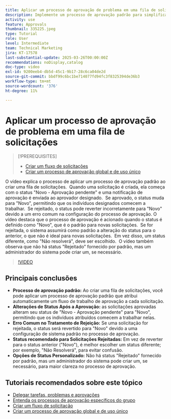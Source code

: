 ```yaml
---
title: Aplicar um processo de aprovação de problema em uma fila de solicitações
description: Implemente um processo de aprovação padrão para simplificar os workflows de solicitação, garantindo que as solicitações aprovadas alterem seu status adequadamente para "Novo". Corrija a confusão de solicitações rejeitadas ao selecionar uma alteração de status para "Não resolverá".
activity: use
feature: Approvals
thumbnail: 335225.jpeg
type: Tutorial
role: User
level: Intermediate
team: Technical Marketing
jira: KT-17578
last-substantial-update: 2025-03-26T00:00:00Z
recommendations: noDisplay,catalog
doc-type: video
exl-id: 9200eeb4-db5d-45c1-9b17-28c6ca04de2d
source-git-commit: bbdf99c6bc1be714077fd94fc3f8325394de36b3
workflow-type: tm+mt
source-wordcount: '376'
ht-degree: 11%

---
```


# Aplicar um processo de aprovação de problema em uma fila de solicitações

>[!PREREQUISITES]
>
>* [Criar um fluxo de solicitações](https://experienceleague.adobe.com/pt-br/docs/workfront-learn/tutorials-workfront/manage-work/request-queues/create-a-request-flow)
>* [Criar um processo de aprovação global e de uso único](https://experienceleague.adobe.com/pt-br/docs/workfront-learn/tutorials-workfront/manage-work/approval-processes-and-milestone-paths/create-a-single-use-approval-process)


O vídeo explica o processo de aplicar um processo de aprovação padrão ao criar uma fila de solicitações. &#x200B; Quando uma solicitação é criada, ela começa com o status &quot;Novo - Aprovação pendente&quot; e uma notificação de aprovação é enviada ao aprovador designado. &#x200B; Se aprovado, o status muda para &quot;Novo&quot;, permitindo que os indivíduos designados comecem a trabalhar. &#x200B; Se rejeitado, o status pode reverter incorretamente para &quot;Novo&quot; devido a um erro comum na configuração do processo de aprovação. &#x200B;
O vídeo destaca que o processo de aprovação é acionado quando o status é definido como &quot;Novo&quot;, que é o padrão para novas solicitações. &#x200B; Se for rejeitada, o sistema assumirá como padrão a alteração do status para o anterior, o que não é ideal para novas solicitações. &#x200B; Em vez disso, um status diferente, como &quot;Não resolverá&quot;, deve ser escolhido. &#x200B; O vídeo também observa que não há status &quot;Rejeitado&quot; fornecido por padrão, mas um administrador do sistema pode criar um, se necessário. &#x200B;

>[!VIDEO](https://video.tv.adobe.com/v/3455013/?quality=12&learn=on&enablevpops=1)

## Principais conclusões

* **Processo de aprovação padrão:** Ao criar uma fila de solicitações, você pode aplicar um processo de aprovação padrão que atribui automaticamente um fluxo de trabalho de aprovação a cada solicitação.
* **Alterações de Status Após a Aprovação:** as solicitações aprovadas alteram seu status de &quot;Novo - Aprovação pendente&quot; para &quot;Novo&quot;, permitindo que os indivíduos atribuídos comecem a trabalhar nelas.
* **Erro Comum no Tratamento de Rejeição:** Se uma solicitação for rejeitada, o status será revertido para &quot;Novo&quot; devido a uma configuração de sistema padrão no processo de aprovação.
* **Status recomendado para Solicitações Rejeitadas:** Em vez de reverter para o status anterior (&quot;Novo&quot;), é melhor escolher um status diferente; por exemplo, &quot;Não Resolverá&quot;, para evitar confusão.
* **Opções de Status Personalizado:** Não há status &quot;Rejeitado&quot; fornecido por padrão, mas um administrador do sistema pode criar um, se necessário, para maior clareza no processo de aprovação.


## Tutoriais recomendados sobre este tópico

* [Delegar tarefas, problemas e aprovações](/help/manage-work/approval-processes-and-milestone-paths/delegate-approvals.md)
* [Entenda os processos de aprovação específicos do grupo](/help/administration-and-setup/approval-processes-and-milestone-paths/group-specific-approval-processes.md)
* [Criar um fluxo de solicitação](/help/manage-work/request-queues/create-a-request-flow.md)
* [Criar um processo de aprovação global e de uso único](https://experienceleague.adobe.com/pt-br/docs/workfront-learn/tutorials-workfront/manage-work/approval-processes-and-milestone-paths/create-a-single-use-approval-process)
